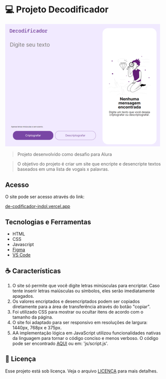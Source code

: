# 💻 Projeto Decodificador



<img src="assets/sitre-screenshot.PNG" alt="Exemplo imagem" width="500px"  >

> Projeto desenvolvido como desafio para Alura

> O objetivo do projeto é criar um site que encripte e desencripte textos baseados em uma lista de vogais x palavras.

## Acesso

O site pode ser acesso através do link:

[de-codificador-indol.vercel.app](https://de-codificador-indol.vercel.app/)

## Tecnologias e Ferramentas

  - HTML
  - CSS
  - Javascript
  - [Figma](https://www.figma.com)
  - [VS Code](https://code.visualstudio.com/)



## ☕ Características

1. O site só permite que você digite letras minúsculas para encriptar. Caso tente inserir letras maiúsculas ou símbolos, eles serão imediatamente apagados.
2. Os valores encriptados e desencriptados podem ser copiados diretamente para a área de transferência através do botão "copiar".
3. Foi utilizado CSS para mostrar ou ocultar itens de acordo com o tamanho da página.
4. O site foi adaptado para ser responsivo em resoluções de largura: 1440px, 768px e 375px.
5. AA implementação lógica em JavaScript utilizou funcionalidades nativas da linguagem para tornar o código conciso e menos verboso. O código pode ser encontrado [AQUI]("js/script.js") ou em: 'js/script.js'.




## 📝 Licença

Esse projeto está sob licença. Veja o arquivo [LICENÇA](LICENSE.md) para mais detalhes.

